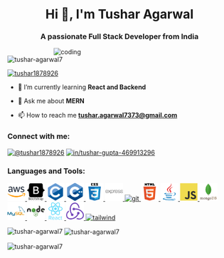 <img src="https://images-wixmp-ed30a86b8c4ca887773594c2.wixmp.com/f/1f2ef04a-4afe-4b63-bda9-b5ea5e2eb63e/dbxzjpi-05d0cdc8-d446-432c-94bf-305905bf260b.gif?token=eyJ0eXAiOiJKV1QiLCJhbGciOiJIUzI1NiJ9.eyJzdWIiOiJ1cm46YXBwOjdlMGQxODg5ODIyNjQzNzNhNWYwZDQxNWVhMGQyNmUwIiwiaXNzIjoidXJuOmFwcDo3ZTBkMTg4OTgyMjY0MzczYTVmMGQ0MTVlYTBkMjZlMCIsIm9iaiI6W1t7InBhdGgiOiJcL2ZcLzFmMmVmMDRhLTRhZmUtNGI2My1iZGE5LWI1ZWE1ZTJlYjYzZVwvZGJ4empwaS0wNWQwY2RjOC1kNDQ2LTQzMmMtOTRiZi0zMDU5MDViZjI2MGIuZ2lmIn1dXSwiYXVkIjpbInVybjpzZXJ2aWNlOmZpbGUuZG93bmxvYWQiXX0.eCg-kzgoDLOZOGD1Ya17tHGOL6M_mK_sGCU8TNWNNd0" alt="">
<h1 align="center">Hi 👋, I'm Tushar Agarwal</h1>
<h3 align="center">A passionate Full Stack Developer from India</h3>

<img  align="right" width="400" src="https://cdn.dribbble.com/users/1162077/screenshots/3848914/programmer.gif" alt="coding">


<p align="left"> <img src="https://komarev.com/ghpvc/?username=tushar-agarwal7&label=Profile%20views&color=0e75b6&style=flat" alt="tushar-agarwal7" /> </p>

<p align="left"> <a href="https://twitter.com/tushar1878926" target="blank"><img src="https://img.shields.io/twitter/follow/tushar1878926?logo=twitter&style=for-the-badge" alt="tushar1878926" /></a> </p>

- 🌱 I’m currently learning **React and Backend**

- 💬 Ask me about **MERN**

- 📫 How to reach me **tushar.agarwal7373@gmail.com**

<h3 align="left">Connect with me:</h3>
<p align="left">
<a href="https://twitter.com/@tushar1878926" target="blank"><img align="center" src="https://raw.githubusercontent.com/rahuldkjain/github-profile-readme-generator/master/src/images/icons/Social/twitter.svg" alt="@tushar1878926" height="30" width="40" /></a>
<a href="https://linkedin.com/in/in/tushar-gupta-469913296" target="blank"><img align="center" src="https://raw.githubusercontent.com/rahuldkjain/github-profile-readme-generator/master/src/images/icons/Social/linked-in-alt.svg" alt="in/tushar-gupta-469913296" height="30" width="40" /></a>
</p>

<h3 align="left">Languages and Tools:</h3>
<p align="left"> <a href="https://aws.amazon.com" target="_blank" rel="noreferrer"> <img src="https://raw.githubusercontent.com/devicons/devicon/master/icons/amazonwebservices/amazonwebservices-original-wordmark.svg" alt="aws" width="40" height="40"/> </a> <a href="https://getbootstrap.com" target="_blank" rel="noreferrer"> <img src="https://raw.githubusercontent.com/devicons/devicon/master/icons/bootstrap/bootstrap-plain-wordmark.svg" alt="bootstrap" width="40" height="40"/> </a> <a href="https://www.cprogramming.com/" target="_blank" rel="noreferrer"> <img src="https://raw.githubusercontent.com/devicons/devicon/master/icons/c/c-original.svg" alt="c" width="40" height="40"/> </a> <a href="https://www.w3schools.com/cpp/" target="_blank" rel="noreferrer"> <img src="https://raw.githubusercontent.com/devicons/devicon/master/icons/cplusplus/cplusplus-original.svg" alt="cplusplus" width="40" height="40"/> </a> <a href="https://www.w3schools.com/css/" target="_blank" rel="noreferrer"> <img src="https://raw.githubusercontent.com/devicons/devicon/master/icons/css3/css3-original-wordmark.svg" alt="css3" width="40" height="40"/> </a> <a href="https://expressjs.com" target="_blank" rel="noreferrer"> <img src="https://raw.githubusercontent.com/devicons/devicon/master/icons/express/express-original-wordmark.svg" alt="express" width="40" height="40"/> </a> <a href="https://git-scm.com/" target="_blank" rel="noreferrer"> <img src="https://www.vectorlogo.zone/logos/git-scm/git-scm-icon.svg" alt="git" width="40" height="40"/> </a> <a href="https://www.w3.org/html/" target="_blank" rel="noreferrer"> <img src="https://raw.githubusercontent.com/devicons/devicon/master/icons/html5/html5-original-wordmark.svg" alt="html5" width="40" height="40"/> </a> <a href="https://www.java.com" target="_blank" rel="noreferrer"> <img src="https://raw.githubusercontent.com/devicons/devicon/master/icons/java/java-original.svg" alt="java" width="40" height="40"/> </a> <a href="https://developer.mozilla.org/en-US/docs/Web/JavaScript" target="_blank" rel="noreferrer"> <img src="https://raw.githubusercontent.com/devicons/devicon/master/icons/javascript/javascript-original.svg" alt="javascript" width="40" height="40"/> </a> <a href="https://www.mongodb.com/" target="_blank" rel="noreferrer"> <img src="https://raw.githubusercontent.com/devicons/devicon/master/icons/mongodb/mongodb-original-wordmark.svg" alt="mongodb" width="40" height="40"/> </a> <a href="https://www.mysql.com/" target="_blank" rel="noreferrer"> <img src="https://raw.githubusercontent.com/devicons/devicon/master/icons/mysql/mysql-original-wordmark.svg" alt="mysql" width="40" height="40"/> </a> <a href="https://nodejs.org" target="_blank" rel="noreferrer"> <img src="https://raw.githubusercontent.com/devicons/devicon/master/icons/nodejs/nodejs-original-wordmark.svg" alt="nodejs" width="40" height="40"/> </a> <a href="https://reactjs.org/" target="_blank" rel="noreferrer"> <img src="https://raw.githubusercontent.com/devicons/devicon/master/icons/react/react-original-wordmark.svg" alt="react" width="40" height="40"/> </a> <a href="https://redux.js.org" target="_blank" rel="noreferrer"> <img src="https://raw.githubusercontent.com/devicons/devicon/master/icons/redux/redux-original.svg" alt="redux" width="40" height="40"/> </a> <a href="https://tailwindcss.com/" target="_blank" rel="noreferrer"> <img src="https://www.vectorlogo.zone/logos/tailwindcss/tailwindcss-icon.svg" alt="tailwind" width="40" height="40"/> </a> </p>

<p><img align="left" src="https://github-readme-stats.vercel.app/api/top-langs?username=tushar-agarwal7&show_icons=true&locale=en&layout=compact" alt="tushar-agarwal7" /></p>

<p>&nbsp;<img align="center" src="https://github-readme-stats.vercel.app/api?username=tushar-agarwal7&show_icons=true&locale=en" alt="tushar-agarwal7" /></p>

<p><img align="center" src="https://github-readme-streak-stats.herokuapp.com/?user=tushar-agarwal7&" alt="tushar-agarwal7" /></p>
